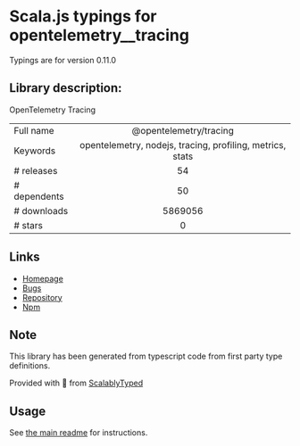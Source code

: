 
# Scala.js typings for opentelemetry__tracing

Typings are for version 0.11.0

## Library description:
OpenTelemetry Tracing

|                    |                 |
| ------------------ | :-------------: |
| Full name          | @opentelemetry/tracing |
| Keywords           | opentelemetry, nodejs, tracing, profiling, metrics, stats |
| # releases         | 54 |
| # dependents       | 50 |
| # downloads        | 5869056 |
| # stars            | 0 |

## Links
- [Homepage](https://github.com/open-telemetry/opentelemetry-js#readme)
- [Bugs](https://github.com/open-telemetry/opentelemetry-js/issues)
- [Repository](https://github.com/open-telemetry/opentelemetry-js)
- [Npm](https://www.npmjs.com/package/%40opentelemetry%2Ftracing)
    


## Note
This library has been generated from typescript code from first party type definitions.

Provided with :purple_heart: from [ScalablyTyped](https://github.com/oyvindberg/ScalablyTyped)

## Usage
See [the main readme](../../readme.md) for instructions.


